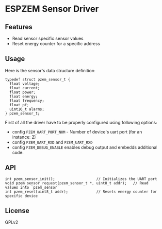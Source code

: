 # ESPZEM Sensor Driver

## Features

  * Read sensor specific sensor values
  * Reset energy counter for a specific address

## Usage

Here is the sensor's data structure definition:

```
typedef struct pzem_sensor_t {
  float voltage;
  float current;
  float power;
  float energy;
  float frequency;
  float pf;
  uint16_t alarms;
} pzem_sensor_t;
```

First of all the driver have to be properly configured using following 
options:

  * config `PZEM_UART_PORT_NUM` - Number of device's uart port (for an instance: 2)
  * config `PZEM_UART_RXD` and `PZEM_UART_RXD`
  * config `PZEM_DEBUG_ENABLE` enables debug output and embedds additional code.

## API

```
int pzem_sensor_init();                   // Initializes the UART port
void pzem_sensor_request(pzem_sensor_t *, uint8_t addr);   // Read values into `pzem_sensor`
int pzem_reset(uint8_t addr);             // Resets energy counter for specific device
```

## License

GPLv2

